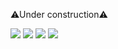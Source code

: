 ⚠Under construction⚠



<img src="https://img.shields.io/badge/Python-3766AB?style=flat-square&logo=Python&logoColor=white"/>
<img src="https://img.shields.io/badge/Html5-E34F26?style=flat-square&logo=Html5&logoColor=white"/>
<img src="https://img.shields.io/badge/Java-007396C?style=flat-square&logo=Java&logoColor=white"/> 
<img src="https://img.shields.io/badge/C++-00599C?style=flat-square&logo=C%2B%2B&logoColor=white"/> 

<!--
**myeongcode/myeongcode** is a ✨ _special_ ✨ repository because its `README.md` (this file) appears on your GitHub profile.

Here are some ideas to get you started:

배지 및 로고 생성코드 form
<img src="https://img.shields.io/badge/<LABEL>-<MESSAGE>-<COLOR>">

- 🔭 I’m currently working on ...
- 🌱 I’m currently learning ...
- 👯 I’m looking to collaborate on ...
- 🤔 I’m looking for help with ...
- 💬 Ask me about ...
- 📫 How to reach me: ...
- 😄 Pronouns: ...
- ⚡ Fun fact: ...
-->
